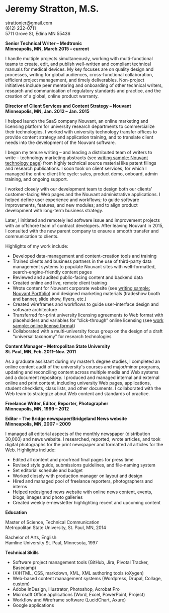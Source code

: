 
# Jeremy Stratton, M.S.
strattonjer@gmail.com <br>
(612) 232-0711	<br>
5711 Grove St, Edina MN 55436 


**Senior Technical Writer – Medtronic <br>
Minneapolis, MN, March 2015 – current** 

I handle multiple projects simultaneously, working with multi-functional teams to create, edit, and publish well-written and compliant technical manuals for medical devices. My key focuses are on quality design and processes, writing for global audiences, cross-functional collaboration, efficient project management, and timely deliverables. Non-project initiatives include peer mentoring and onboarding of other technical writers, research and communication of regulatory standards and practice, and the creation of a global, online product warranty.

**Director of Client Services and Content Strategy – Nouvant <br>
Minneapolis, MN, Jan. 2012 – Jan. 2015**

I helped launch the SaaS company Nouvant, an online marketing and licensing platform for university research departments to commercialize their technologies. I worked with university technology transfer offices to provide content strategy and application training, and to translate client needs into the development of the Nouvant software.

I began my tenure writing – and leading a distributed team of writers to write – technology marketing abstracts (see <a href="http://inventions.umich.edu/technologies/4537_functional-independence-measure-software-based-on-barthel-index-assesses-activities-of-daily-living-adls-with-animated-images" target="_blank">writing sample: Nouvant technology page</a>) from highly technical source material like patent filings and research publications. I soon took on client services, for which I managed the entire client life cycle: sales, product demo, onboard, admin training, and ongoing support.

I worked closely with our development team to design both our clients’ customer-facing Web pages and the Nouvant administrative applications. I helped define user experience and workflows; to guide software improvements, features, and new modules; and to align product development with long-term business strategy.
 
Later, I initiated and remotely led software issue and improvement projects with an offshore team of contract developers. After leaving Nouvant in 2015, I consulted with the new parent company to ensure a smooth transfer and communication to clients. 

Highlights of my work include:
* Developed data-management and content-creation tools and training 
* Trained clients and business partners in the use of third-party data management systems to populate Nouvant sites with well-formatted, search-engine-friendly content pages 
* Reviewed and audited public-facing content and backend data
* Created online and live, remote client training
* Wrote content for Nouvant corporate website (see <a href="https://login.nouvant.com/portfolio" target="_blank">writing sample: Nouvant Portfolio</a>)
and designed marketing materials (tradeshow booth and banner, slide show, flyers, etc.)
* Created wireframes and workflows to guide user-interface design and software architecture 
* Transferred for-print university licensing agreements to Web format with placeholders and variables for “click-through” online licensing (see <a href="https://secure.nouvant.com/umn/technology/94019/license/201" target="_blank">work sample: online license format</a>)
* Collaborated with a multi-university focus group on the design of a draft “universal taxonomy” for research technologies

**Content Manager – Metropolitan State University<br>
St. Paul, MN, Feb. 2011–Nov. 2011**

As a graduate assistant during my master’s degree studies, I completed an online content audit of the university's courses and major/minor programs, updating and reconciling content across multiple media and Web systems and a document repository. I produced and managed internal and external online and print content, including university Web pages, applications, student checklists, class lists, and other documents. I collaborated with the Web team to strategize about Web content and standards of practice.

**Freelance Writer, Editor, Reporter, Photographer<br>
Minneapolis, MN, 1999 – 2012**

**Editor – The Bridge newspaper/Bridgeland News website<br>
Minneapolis, MN, 2007 – 2009**

I managed all editorial aspects of the monthly newspaper (distribution 30,000) and news website. I researched, reported, wrote articles, and took digital photographs for the print newspaper and formatted all articles for the Web. Highlights include:
* Edited all content and proofread final pages for press time
* Revised style guide, submissions guidelines, and file-naming system 
* Set editorial schedule and budget
* Worked closely with production manager on layout and design 
* Hired and managed pool of freelance reporters, photographers and interns
* Helped redesigned news website with online news content, events, blogs, images and photo galleries
* Created weekly e-newsletter highlighting recent and upcoming content

**Education**

Master of Science, Technical Communication <br>
Metropolitan State University, St. Paul, MN, 2014

Bachelor of Arts, English <br>
Hamline University
St. Paul, Minnesota, 1997

**Technical Skills**

* Software project management tools (GitHub, Jira, Pivotal Tracker, Basecamp)
* (X)HTML, CSS, markdown, XML, XML authoring tools (oXygen)
* Web-based content management systems (Wordpress, Drupal, Collage, custom)
* Adobe InDesign, Illustrator, Photoshop, Acrobat Pro 
* Microsoft Office applications (Word, Excel, PowerPoint, Project) 
* Workflow and Wireframe software (LucidChart, Axure)
* Google applications 




